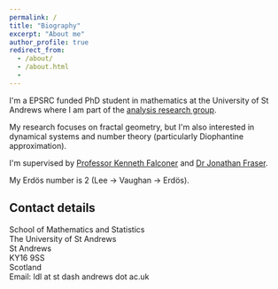 ```yaml
---
permalink: /
title: "Biography"
excerpt: "About me"
author_profile: true
redirect_from:
  - /about/
  - /about.html
  -
---
```


I'm a EPSRC funded PhD student in mathematics at the University of St Andrews where I am part of the [analysis research group](http://www.mcs.st-andrews.ac.uk/pg/pure/Analysis/).

My research focuses on fractal geometry, but I'm also interested in dynamical systems and number theory (particularly Diophantine approximation).

I'm supervised by [Professor Kenneth Falconer](http://www.mcs.st-and.ac.uk/~kenneth/) and [Dr Jonathan Fraser](http://www.mcs.st-andrews.ac.uk/~jmf32/).

My Erdös number is 2 (Lee → Vaughan → Erdös).

## Contact details

School of Mathematics and Statistics  
The University of St Andrews  
St Andrews  
KY16 9SS  
Scotland  
Email: ldl at st dash andrews dot ac.uk
